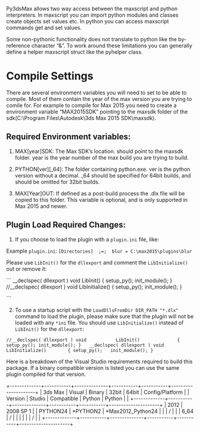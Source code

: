 Py3dsMax allows two way access between the maxscript and python
interpreters. In maxscript you can import python modules and classes
create objects set values etc. In python you can access maxscript
commands get and set values.

Some non-pythonic functionality does not translate to python like the
by-reference character “&”. To work around these limitations you can
generally define a helper maxscript struct like the pyhelper class.

Compile Settings
================

There are several environment variables you will need to set to be able
to compile. Most of them contain the year of the max version you are
trying to comile for. For example to compile for Max 2015 you need to
create a environment variable “MAX2015SDK” pointing to the maxsdk folder
of the sdk(C:\Program Files\Autodesk\3ds Max 2015 SDK\maxsdk).

Required Environment variables:
-------------------------------

1.  MAX[year]SDK: The Max SDK’s location. should point to the maxsdk
    folder. year is the year number of the max build you are trying to
    build.

2.  PYTHON[ver][\_64]: The folder containing python.exe. ver is the
    python version without a decimal. \_64 should be specified for 64bit
    builds, and should be omitted for 32bit builds.

3.  MAX[Year]OUT: If defined as a post-build process the .dlx file will
    be copied to this folder. This variable is optional, and is only
    supported in Max 2015 and newer.

Plugin Load Required Changes:
-----------------------------

1.  If you choose to load the plugin with a `plugin.ini` file, like:

Example `plugin.ini`:
`[Directories]  ;=;  blur = C:\max2015\plugins\blur`

Please use `LibInit()` for the `dllexport` and comment the
`LibInitialize()` out or remove it:

\`\`\` \_\_declspec( dllexport ) void LibInit() { setup\_py();
init\_module(); } //\_\_declspec( dllexport ) void LibInitialize() {
setup\_py(); init\_module(); }

\`\`\`

2.  To use a startup script with the `LoadDllsFromDir DIR_PATH "*.dlx"`
    command to load the plugin, please make sure that the plugin will
    not be loaded with any `*ini` file. You should use `LibInitialize()`
    instead of `LibInit()` for the `dllexport`:

`//__declspec( dllexport ) void           LibInit()              { setup_py(); init_module(); }   __declspec( dllexport ) void           LibInitialize()        { setup_py();   init_module(); }`

Here is a breakdown of the Visual Studio requirements required to build
this package. If a binary compatible version is listed you can use the
same plugin compiled for that version.

+-------------+-----------+--------------+-----------+-----------+---------------------+
| 3ds Max     | Visual    | Binary       | 32bit     | 64bit     | Config/Platform     |
| Version     | Studio    | Compatible   | Python    | Python    |                     |
+-------------+-----------+--------------+-----------+-----------+---------------------+
| 2012        | 2008 SP 1 |              | PYTHON24  | \*PYTHON2 | \*Max2012\_Python24 |
|             | /         |              |           | 6\_64     | /                   |
|             |           |              |           | /         |                     |
+-------------+-----------+--------------+-----------+-----------+---------------------+
